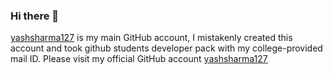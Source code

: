 ### Hi there 👋

[yashsharma127](https://github.com/yashsharma127) is my main GitHub account, 
I mistakenly created this account and took github students developer pack with my college-provided mail ID.
Please visit my official GitHub account [yashsharma127](https://github.com/yashsharma127)
